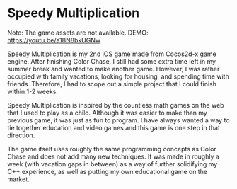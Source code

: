 # Speedy Multiplication

Note: The game assets are not available.
DEMO: https://youtu.be/a18N8bkUGNw

Speedy Multiplication is my 2nd iOS game made from Cocos2d-x game engine. After finishing Color Chase, I still had some extra time left in my summer break and wanted to make another game. However, I was rather occupied with family vacations, looking for housing, and spending time with friends. Therefore, I had to scope out a simple project that I could finish within 1-2 weeks.

Speedy Multiplication is inspired by the countless math games on the web that I used to play as a child. Although it was easier to make than my previous game, it was just as fun to program. I have always wanted a way to tie together education and video games and this game is one step in that direction. 

The game itself uses roughly the same programming concepts as Color Chase and does not add many new techniques. It was made in roughly a week (with vacation gaps in between) as a way of further solidifying my C++ experience, as well as putting my own educational game on the market. 
